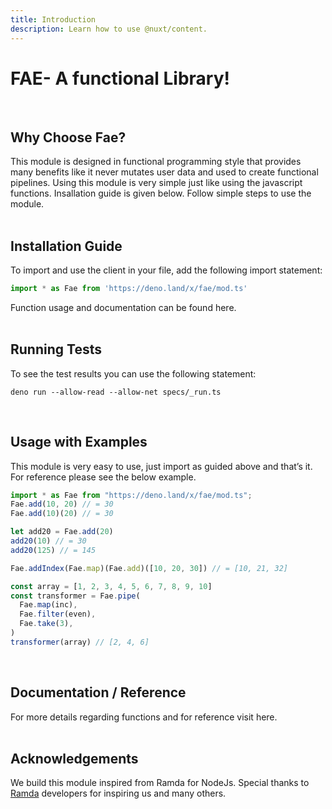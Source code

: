 ```yaml
---
title: Introduction
description: Learn how to use @nuxt/content.
---
```


# FAE- A functional Library!
<br/>

 
## Why Choose Fae?
This module is designed in functional programming style that provides many benefits like it never mutates user data and used to create functional pipelines. Using this module is very simple just like using the javascript functions. Insallation guide is given below. Follow simple steps to use the module.  
<br/>


## Installation Guide
To import and use the client in your file, add the following import statement:

```typescript
import * as Fae from 'https://deno.land/x/fae/mod.ts'
```
Function usage and documentation can be found <nuxt-link to="/docs">here</nuxt-link>.  
<br/>

## Running Tests
To see the test results you can use the following statement:

```shell script
deno run --allow-read --allow-net specs/_run.ts
```  
<br/>

## Usage with Examples
This module is very easy to use, just import as guided above and that’s it. For reference please see the below example.  

```javascript
import * as Fae from "https://deno.land/x/fae/mod.ts";
Fae.add(10, 20) // = 30
Fae.add(10)(20) // = 30

let add20 = Fae.add(20)
add20(10) // = 30
add20(125) // = 145

Fae.addIndex(Fae.map)(Fae.add)([10, 20, 30]) // = [10, 21, 32]

const array = [1, 2, 3, 4, 5, 6, 7, 8, 9, 10]
const transformer = Fae.pipe(
  Fae.map(inc),
  Fae.filter(even),
  Fae.take(3),
)
transformer(array) // [2, 4, 6]
```
<br/>

## Documentation / Reference
For more details regarding functions and for reference visit <nuxt-link to="/docs">here</nuxt-link>.  
<br/>

## Acknowledgements
We build this module inspired from Ramda for NodeJs. Special thanks to [Ramda](https://ramdajs.com/) developers for inspiring us and many others.
